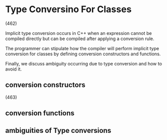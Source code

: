 # Type Conversino For Classes

(462)

Implicit type conversion occurs in C++ when an expression cannot be compiled directly but can be compiled after applying a conversion rule.

The programmer can stipulate how the compiler will perform implicit type conversion for classes by defining conversion constructors and functions.

Finally, we discuss ambiguity occurring due to type conversion and how to avoid it.

## conversion constructors

(463)

## conversion functions

## ambiguities of Type conversions

